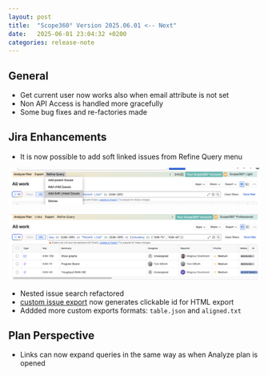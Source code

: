 ```yaml
---
layout: post
title:  "Scope360° Version 2025.06.01 <-- Next"
date:   2025-06-01 23:04:32 +0200
categories: release-note
---
```

## General

- Get current user now works also when email attribute is not set
- Non API Access is handled more gracefully
- Some bug fixes and re-factories made

## Jira Enhancements

- It is now possible to add soft linked issues from Refine Query menu

![release-note-full](/assets/images/release-notes/20250601-01.png)

![release-note-full](/assets/images/release-notes/20250601-02.png)

- Nested issue search refactored
- [custom issue export](/release-note/2023/01/31/Scope360-version-2023.01.31.html) now generates clickable id for HTML export
- Addded more custom exports formats: `table.json` and `aligned.txt`

## Plan Perspective

- Links can now expand queries in the same way as when Analyze plan is opened
